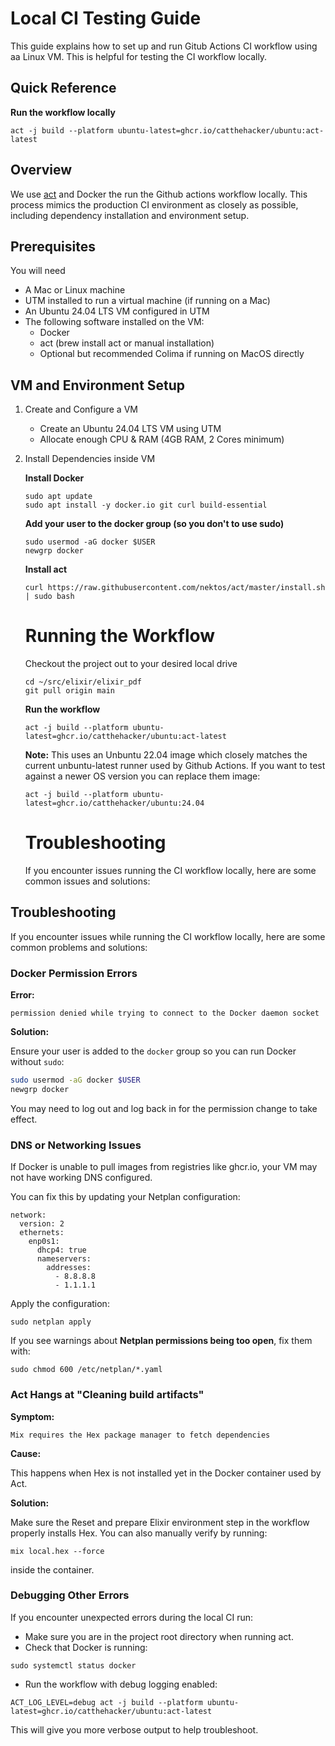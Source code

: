 # Local CI Testing Guide

This guide explains how to set up and run Gitub Actions CI workflow using aa Linux VM. This is helpful for testing the CI workflow locally.

## Quick Reference

**Run the workflow locally**
```
act -j build --platform ubuntu-latest=ghcr.io/catthehacker/ubuntu:act-latest
```

## Overview
We use [act](https://github.com/nektos/act) and Docker the run the Github actions workflow locally. This process mimics the production CI environment as closely as possible, including dependency installation and environment setup.

## Prerequisites
You will need

* A Mac or Linux machine
* UTM installed to run a virtual machine (if running on a Mac)
* An Ubuntu 24.04 LTS VM configured in UTM
* The following software installed on the VM:
  * Docker
  * act (brew install act or manual installation)
  * Optional but recommended Colima if running on MacOS directly

## VM and Environment Setup
1. Create and Configure a VM
   * Create an Ubuntu 24.04 LTS VM using UTM
   * Allocate enough CPU & RAM (4GB RAM, 2 Cores minimum)
2. Install Dependencies inside VM
   
   **Install Docker**
   ```
   sudo apt update
   sudo apt install -y docker.io git curl build-essential
   ```

   **Add your user to the docker group (so you don't to use sudo)** 
   ```
   sudo usermod -aG docker $USER
   newgrp docker
   ```
   **Install act**
   ```
   curl https://raw.githubusercontent.com/nektos/act/master/install.sh | sudo bash
   ```

   # Running the Workflow

   Checkout the project out to your desired local drive
   ```
   cd ~/src/elixir/elixir_pdf
   git pull origin main
   ```

   **Run the workflow**
   ```
   act -j build --platform ubuntu-latest=ghcr.io/catthehacker/ubuntu:act-latest
   ```
   **Note:**
   This uses an Unbuntu 22.04 image which closely matches the current unbuntu-latest runner used by Github Actions. If you want to test against a newer OS version you can replace them image:

   ```
   act -j build --platform ubuntu-latest=ghcr.io/catthehacker/ubuntu:24.04
   ```

   # Troubleshooting

   If you encounter issues running the CI workflow locally, here are some common issues and solutions:

## Troubleshooting

If you encounter issues while running the CI workflow locally, here are some common problems and solutions:

### Docker Permission Errors

**Error:**
```
permission denied while trying to connect to the Docker daemon socket
```

**Solution:**

Ensure your user is added to the `docker` group so you can run Docker without `sudo`:

```bash
sudo usermod -aG docker $USER
newgrp docker
```

You may need to log out and log back in for the permission change to take effect.

### DNS or Networking Issues

If Docker is unable to pull images from registries like ghcr.io, your VM may not have working DNS configured.

You can fix this by updating your Netplan configuration:

```
network:
  version: 2
  ethernets:
    enp0s1:
      dhcp4: true
      nameservers:
        addresses:
          - 8.8.8.8
          - 1.1.1.1
```

Apply the configuration:

```
sudo netplan apply
```

If you see warnings about **Netplan permissions being too open**, fix them with:

```
sudo chmod 600 /etc/netplan/*.yaml
```

### Act Hangs at "Cleaning build artifacts"

**Symptom:**

```
Mix requires the Hex package manager to fetch dependencies
```

**Cause:**

This happens when Hex is not installed yet in the Docker container used by Act.

**Solution:**

Make sure the Reset and prepare Elixir environment step in the workflow properly installs Hex.
You can also manually verify by running:

```
mix local.hex --force
```

inside the container.

### Debugging Other Errors

If you encounter unexpected errors during the local CI run:
* Make sure you are in the project root directory when running act.
* Check that Docker is running:

```
sudo systemctl status docker
```

* Run the workflow with debug logging enabled:

```
ACT_LOG_LEVEL=debug act -j build --platform ubuntu-latest=ghcr.io/catthehacker/ubuntu:act-latest
```

This will give you more verbose output to help troubleshoot.